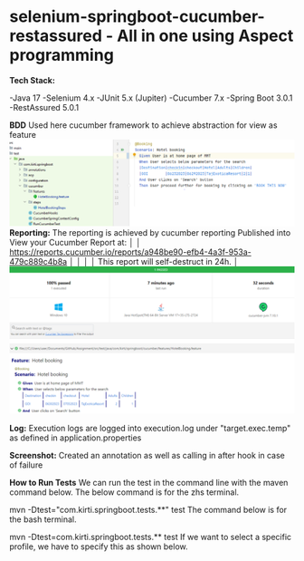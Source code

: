 # selenium-springboot-cucumber-restassured - All in one using Aspect programming

**Tech Stack:**

-Java 17
-Selenium 4.x
-JUnit 5.x (Jupiter)
-Cucumber 7.x
-Spring Boot 3.0.1
-RestAssured 5.0.1

**BDD**
Used here cucumber framework to achieve abstraction for view as feature 
![img_1.png](img_1.png)
**Reporting:**
The reporting is achieved by cucumber reporting 
Published into View your Cucumber Report at:                                            │
│ https://reports.cucumber.io/reports/a948be90-efb4-4a3f-953a-479c889c4b8a │
│                                                                          │
│ This report will self-destruct in 24h.                                   │
![img_2.png](img_2.png)

**Log:**
Execution logs are logged into execution.log under "target.exec.temp" as defined in application.properties 

**Screenshot:** 
Created an annotation as well as calling in after hook in case of failure 

**How to Run Tests**
We can run the test in the command line with the maven command below. The below command is for the zhs terminal.

mvn -Dtest="com.kirti.springboot.tests.**" test
The command below is for the bash terminal.

mvn -Dtest=com.kirti.springboot.tests.** test
If we want to select a specific profile, we have to specify this as shown below.


